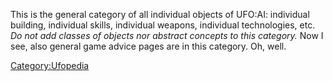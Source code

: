 This is the general category of all individual objects of UFO:AI:
individual building, individual skills, individual weapons, individual
technologies, etc. *Do not add classes of objects nor abstract concepts
to this category.* Now I see, also general game advice pages are in this
category. Oh, well.

[Category:Ufopedia](Category:Ufopedia "wikilink")